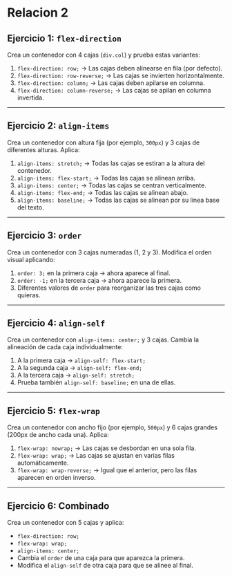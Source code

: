 # Relacion 2

## Ejercicio 1: `flex-direction`
Crea un contenedor con 4 cajas (`div.col`) y prueba estas variantes:
1. `flex-direction: row;` → Las cajas deben alinearse en fila (por defecto).
2. `flex-direction: row-reverse;` → Las cajas se invierten horizontalmente.
3. `flex-direction: column;` → Las cajas deben apilarse en columna.
4. `flex-direction: column-reverse;` → Las cajas se apilan en columna invertida.

---

## Ejercicio 2: `align-items`
Crea un contenedor con altura fija (por ejemplo, `300px`) y 3 cajas de diferentes alturas. Aplica:
1. `align-items: stretch;` → Todas las cajas se estiran a la altura del contenedor.
2. `align-items: flex-start;` → Todas las cajas se alinean arriba.
3. `align-items: center;` → Todas las cajas se centran verticalmente.
4. `align-items: flex-end;` → Todas las cajas se alinean abajo.
5. `align-items: baseline;` → Todas las cajas se alinean por su línea base del texto.

---

## Ejercicio 3: `order`
Crea un contenedor con 3 cajas numeradas (1, 2 y 3). Modifica el orden visual aplicando:
1. `order: 3;` en la primera caja → ahora aparece al final.
2. `order: -1;` en la tercera caja → ahora aparece la primera.
3. Diferentes valores de `order` para reorganizar las tres cajas como quieras.

---

## Ejercicio 4: `align-self`
Crea un contenedor con `align-items: center;` y 3 cajas. Cambia la alineación de cada caja individualmente:
1. A la primera caja → `align-self: flex-start;`
2. A la segunda caja → `align-self: flex-end;`
3. A la tercera caja → `align-self: stretch;`
4. Prueba también `align-self: baseline;` en una de ellas.

---

## Ejercicio 5: `flex-wrap`
Crea un contenedor con ancho fijo (por ejemplo, `500px`) y 6 cajas grandes (200px de ancho cada una). Aplica:
1. `flex-wrap: nowrap;` → Las cajas se desbordan en una sola fila.
2. `flex-wrap: wrap;` → Las cajas se ajustan en varias filas automáticamente.
3. `flex-wrap: wrap-reverse;` → Igual que el anterior, pero las filas aparecen en orden inverso.

---

## Ejercicio 6: Combinado
Crea un contenedor con 5 cajas y aplica:
- `flex-direction: row;`
- `flex-wrap: wrap;`
- `align-items: center;`
- Cambia el `order` de una caja para que aparezca la primera.
- Modifica el `align-self` de otra caja para que se alinee al final.
